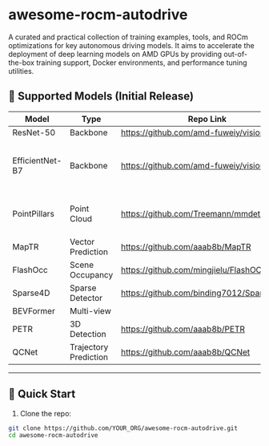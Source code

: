 # awesome-rocm-autodrive
A curated and practical collection of training examples, tools, and ROCm optimizations for key autonomous driving models. It aims to accelerate the deployment of deep learning models on AMD GPUs by providing out-of-the-box training support, Docker environments, and performance tuning utilities.

## 🔧 Supported Models (Initial Release)

| Model           | Type            | Repo Link                     | README for ROCm | Notes                              |
|------------------|------------------|--------------------------|---------------|-------------------------------------|
| ResNet-50        | Backbone         | https://github.com/amd-fuweiy/vision | [example/backbone](examples/backbone/readme.md)   |    |
| EfficientNet-B7  | Backbone         | https://github.com/amd-fuweiy/vision |    | Currently have performance issue with DWConv    |
| PointPillars     | Point Cloud      | https://github.com/Treemann/mmdetection3d | [examples/detection/pointpillars](examples/detection/pointpillars) | Need ROCm mmcv to get better performance          |
| MapTR            | Vector Prediction| https://github.com/aaab8b/MapTR | See modified Readme in git |  |
| FlashOcc         | Scene Occupancy  | https://github.com/mingjielu/FlashOCC | [examples/occupancy/FlashOCC](examples/occupancy/FlashOCC) |         |
| Sparse4D         | Sparse Detector  | https://github.com/binding7012/Sparse4D |[examples/detection/sparse4d](examples/detection/sparse4d) | |
| BEVFormer        | Multi-view       |  |  |        |
| PETR            | 3D Detection | https://github.com/aaab8b/PETR | See modified Readme in git |  |
| QCNet            | Trajectory Prediction | https://github.com/aaab8b/QCNet | See modified Readme in git |  |


---

## 🚀 Quick Start

1. Clone the repo:

```bash
git clone https://github.com/YOUR_ORG/awesome-rocm-autodrive.git
cd awesome-rocm-autodrive



